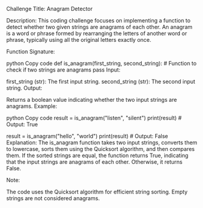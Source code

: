 Challenge Title: Anagram Detector

Description:
This coding challenge focuses on implementing a function to detect whether two given strings are anagrams of each other. An anagram is a word or phrase formed by rearranging the letters of another word or phrase, typically using all the original letters exactly once.

Function Signature:

python
Copy code
def is_anagram(first_string, second_string):
    # Function to check if two strings are anagrams
    pass
Input:

first_string (str): The first input string.
second_string (str): The second input string.
Output:

Returns a boolean value indicating whether the two input strings are anagrams.
Example:

python
Copy code
result = is_anagram("listen", "silent")
print(result)  # Output: True

result = is_anagram("hello", "world")
print(result)  # Output: False
Explanation:
The is_anagram function takes two input strings, converts them to lowercase, sorts them using the Quicksort algorithm, and then compares them. If the sorted strings are equal, the function returns True, indicating that the input strings are anagrams of each other. Otherwise, it returns False.

Note:

The code uses the Quicksort algorithm for efficient string sorting.
Empty strings are not considered anagrams.
